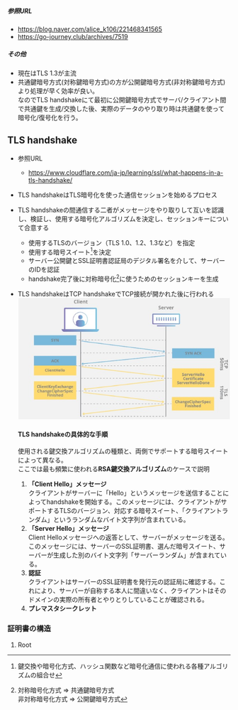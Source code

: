 ##### 参照URL
- https://blog.naver.com/alice_k106/221468341565  
- https://go-journey.club/archives/7519

##### その他
- 現在はTLS 1.3が主流
- 共通鍵暗号方式(対称鍵暗号方式)の方が公開鍵暗号方式(非対称鍵暗号方式)より処理が早く効率が良い。  
  なのでTLS handshakeにて最初に公開鍵暗号方式でサーバ/クライアント間で共通鍵を生成/交換した後、実際のデータのやり取り時は共通鍵を使って暗号化/復号化を行う。

## 

## TLS handshake
- 参照URL
  - https://www.cloudflare.com/ja-jp/learning/ssl/what-happens-in-a-tls-handshake/
- TLS handshakeはTLS暗号化を使った通信セッションを始めるプロセス
- TLS handshakeの間通信する二者がメッセージをやり取りして互いを認識し、検証し、使用する暗号化アルゴリズムを決定し、セッションキーについて合意する
  - 使用するTLSのバージョン（TLS 1.0、1.2、1.3など）を指定
  - 使用する暗号スイート[^1]を決定
  - サーバー公開鍵とSSL証明書認証局のデジタル署名を介して、サーバーのIDを認証
  - handshake完了後に対称暗号化[^2]に使うためのセッションキーを生成  
    [^1]:鍵交換や暗号化方式、ハッシュ関数など暗号化通信に使われる各種アルゴリズムの組合せ
    [^2]:対称暗号化方式 ⇒ 共通鍵暗号方式  
    非対称暗号化方式 ⇒ 公開鍵暗号方式
- TLS handshakeはTCP handshakeでTCP接続が開かれた後に行われる
  ![TLS handshake](https://github.com/nutslove/Knowledges/blob/main/SSL(TLS)/image/TLS-handshake.jpg)

  #### TLS handshakeの具体的な手順
   使用される鍵交換アルゴリズムの種類と、両側でサポートする暗号スイートによって異なる。<br>ここでは最も頻繁に使われる**RSA鍵交換アルゴリズム**のケースで説明  
  1.  **「Client Hello」メッセージ**  
     クライアントがサーバーに「Hello」というメッセージを送信することによってhandshakeを開始する。このメッセージには、クライアントがサポートするTLSのバージョン、対応する暗号スイート、「クライアントランダム」というランダムなバイト文字列が含まれている。
  2.  **「Server Hello」メッセージ**  
     Client Helloメッセージへの返答として、サーバーがメッセージを送る。このメッセージには、サーバーのSSL証明書、選んだ暗号スイート、サーバーが生成した別のバイト文字列「サーバーランダム」が含まれている。
  3. **認証**  
     クライアントはサーバーのSSL証明書を発行元の認証局に確認する。これにより、サーバーが自称する本人に間違いなく、クライアントはそのドメインの実際の所有者とやりとりしていることが確認される。
  4. **プレマスタシークレット**  
     

### 証明書の構造
1. Root
